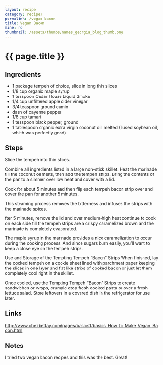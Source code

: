 ```yaml
---
layout: recipe
category: recipes
permalink: /vegan-bacon
title: Vegan Bacon
mine: no
thumbnail: /assets/thumbs/names_georgia_blog_thumb.png
---
```


{{ page.title }}
================

Ingredients
-----------
* 1 package tempeh of choice, slice in long thin slices
* 1/8 cup organic maple syrup
* 1 teaspoon Cedar House Liquid Smoke
* 1/4 cup unfiltered apple cider vinegar
* 3/4 teaspoon ground cumin
* dash of cayenne pepper
* 1/8 cup tamari
* 1 teaspoon black pepper, ground
* 1 tablespoon organic extra virgin coconut oil, melted (I used soybean oil, which was perfectly good)

Steps
------
Slice the tempeh into thin slices.

Combine all ingredients listed in a large non-stick skillet.
Heat the marinade till the coconut oil melts, then add the tempeh strips.
Bring the contents of the pan to a simmer over low heat and cover with a lid.

Cook for about 5 minutes and then flip each tempeh bacon strip over and cover the pan for another 5 minutes.

This steaming process removes the bitterness and infuses the strips with the marinade spices.

fter 5 minutes, remove the lid and over medium-high heat continue to cook on each side till the tempeh strips are a crispy caramelized brown and the marinade is completely evaporated.

The maple syrup in the marinade provides a nice caramelization to occur during the cooking process. And since sugars burn easily, you’ll want to keep a close eye on the tempeh strips.

Use and Storage of the Tempting Tempeh “Bacon” Strips
When finished, lay the cooked tempeh on a cookie sheet lined with parchment paper keeping the slices in one layer and flat like strips of cooked bacon or just let them completely cool right in the skillet.

Once cooled, use the Tempting Tempeh “Bacon” Strips to create sandwiches or wraps, crumple atop fresh cooked pasta or over a fresh lettuce salad.
Store leftovers in a covered dish in the refrigerator for use later.

Links
-----
http://www.chezbettay.com/pages/basics1/basics_How_to_Make_Vegan_Bacon.html

Notes
-----
I tried two vegan bacon recipes and this was the best. Great!


